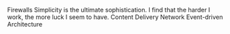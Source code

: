 Firewalls Simplicity is the ultimate sophistication. I find that the harder I work, the more luck I seem to have. Content Delivery Network Event-driven Architecture
